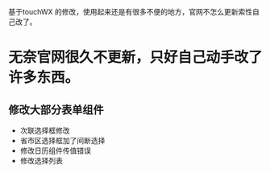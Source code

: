 基于touchWX 的修改，使用起来还是有很多不便的地方，官网不怎么更新索性自己改了。

# 无奈官网很久不更新，只好自己动手改了许多东西。
## 修改大部分表单组件
- 次联选择框修改
- 省市区选择框加了间断选择
- 修改日历组件传值错误
- 修改选择列表

